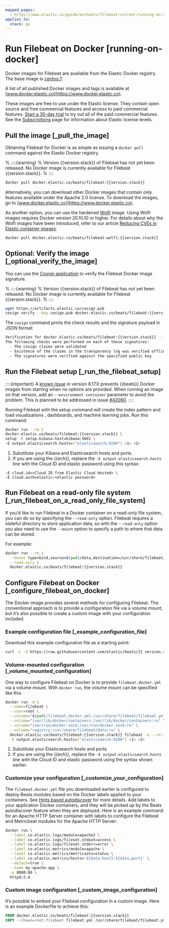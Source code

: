 ```yaml
---
mapped_pages:
  - https://www.elastic.co/guide/en/beats/filebeat/current/running-on-docker.html
applies_to:
  stack: ga
---
```


# Run Filebeat on Docker [running-on-docker]

Docker images for Filebeat are available from the Elastic Docker registry. The base image is [centos:7](https://hub.docker.com/_/centos/).

A list of all published Docker images and tags is available at [www.docker.elastic.co](https://www.docker.elastic.co).

These images are free to use under the Elastic license. They contain open source and free commercial features and access to paid commercial features. [Start a 30-day trial](docs-content://deploy-manage/license/manage-your-license-in-self-managed-cluster.md) to try out all of the paid commercial features. See the [Subscriptions](https://www.elastic.co/subscriptions) page for information about Elastic license levels.

## Pull the image [_pull_the_image]

Obtaining Filebeat for Docker is as simple as issuing a `docker pull` command against the Elastic Docker registry.

% ::::{warning}
% Version {{version.stack}} of Filebeat has not yet been released. No Docker image is currently available for Filebeat {{version.stack}}.
% ::::


```sh subs=true
docker pull docker.elastic.co/beats/filebeat:{{version.stack}}
```

Alternatively, you can download other Docker images that contain only features available under the Apache 2.0 license. To download the images, go to [www.docker.elastic.co](https://www.docker.elastic.co).

As another option, you can use the hardened [Wolfi](https://wolfi.dev/) image. Using Wolfi images requires Docker version 20.10.10 or higher. For details about why the Wolfi images have been introduced, refer to our article [Reducing CVEs in Elastic container images](https://www.elastic.co/blog/reducing-cves-in-elastic-container-images).

```bash subs=true
docker pull docker.elastic.co/beats/filebeat-wolfi:{{version.stack}}
```


## Optional: Verify the image [_optional_verify_the_image]

You can use the [Cosign application](https://docs.sigstore.dev/cosign/installation/) to verify the Filebeat Docker image signature.

% ::::{warning}
% Version {{version.stack}} of Filebeat has not yet been released. No Docker image is currently available for Filebeat {{version.stack}}.
% ::::


```sh subs=true
wget https://artifacts.elastic.co/cosign.pub
cosign verify --key cosign.pub docker.elastic.co/beats/filebeat:{{version.stack}}
```

The `cosign` command prints the check results and the signature payload in JSON format:

```sh subs=true
Verification for docker.elastic.co/beats/filebeat:{{version.stack}} --
The following checks were performed on each of these signatures:
  - The cosign claims were validated
  - Existence of the claims in the transparency log was verified offline
  - The signatures were verified against the specified public key
```


## Run the Filebeat setup [_run_the_filebeat_setup]

::::{important}
A [known issue](https://github.com/elastic/beats/issues/42038) in version 8.17.0 prevents {{beats}} Docker images from starting when no options are provided. When running an image on that version, add an `--environment container` parameter to avoid the problem. This is planned to be addressed in issue [#42060](https://github.com/elastic/beats/pull/42060).
::::


Running Filebeat with the setup command will create the index pattern and load visualizations , dashboards, and machine learning jobs.  Run this command:

```sh subs=true
docker run --rm \
docker.elastic.co/beats/filebeat:{{version.stack}} \
setup -E setup.kibana.host=kibana:5601 \
-E output.elasticsearch.hosts=["elasticsearch:9200"] <1> <2>
```

1. Substitute your Kibana and Elasticsearch hosts and ports.
2. If you are using the {{ech}}, replace the `-E output.elasticsearch.hosts` line with the Cloud ID and elastic password using this syntax:


```shell
-E cloud.id=<Cloud ID from Elastic Cloud Hosted> \
-E cloud.auth=elastic:<elastic password>
```


## Run Filebeat on a read-only file system [_run_filebeat_on_a_read_only_file_system]

If you’d like to run Filebeat in a Docker container on a read-only file system, you can do so by specifying the `--read-only` option. Filebeat requires a stateful directory to store application data, so with the `--read-only` option you also need to use the `--mount` option to specify a path to where that data can be stored.

For example:

```sh subs=true
docker run --rm \
  --mount type=bind,source=$(pwd)/data,destination=/usr/share/filebeat/data \
  --read-only \
  docker.elastic.co/beats/filebeat:{{version.stack}}
```


## Configure Filebeat on Docker [_configure_filebeat_on_docker]

The Docker image provides several methods for configuring Filebeat. The conventional approach is to provide a configuration file via a volume mount, but it’s also possible to create a custom image with your configuration included.

### Example configuration file [_example_configuration_file]

Download this example configuration file as a starting point:

```sh subs=true
curl -L -O https://raw.githubusercontent.com/elastic/beats/{{ version.stack | M.M }}/deploy/docker/filebeat.docker.yml
```


### Volume-mounted configuration [_volume_mounted_configuration]

One way to configure Filebeat on Docker is to provide `filebeat.docker.yml` via a volume mount. With `docker run`, the volume mount can be specified like this.

```sh subs=true
docker run -d \
  --name=filebeat \
  --user=root \
  --volume="$(pwd)/filebeat.docker.yml:/usr/share/filebeat/filebeat.yml:ro" \
  --volume="/var/lib/docker/containers:/var/lib/docker/containers:ro" \
  --volume="/var/run/docker.sock:/var/run/docker.sock:ro" \
  --volume="registry:/usr/share/filebeat/data:rw" \
  docker.elastic.co/beats/filebeat:{{version.stack}} filebeat -e --strict.perms=false \
  -E output.elasticsearch.hosts=["elasticsearch:9200"] <1> <2>
```

1. Substitute your Elasticsearch hosts and ports.
2. If you are using the {{ech}}, replace the `-E output.elasticsearch.hosts` line with the Cloud ID and elastic password using the syntax shown earlier.



### Customize your configuration [_customize_your_configuration]

The `filebeat.docker.yml` file you downloaded earlier is configured to deploy Beats modules based on the Docker labels applied to your containers.  See [Hints based autodiscover](/reference/filebeat/configuration-autodiscover-hints.md) for more details. Add labels to your application Docker containers, and they will be picked up by the Beats autodiscover feature when they are deployed.  Here is an example command for an Apache HTTP Server container with labels to configure the Filebeat and Metricbeat modules for the Apache HTTP Server:

```sh
docker run \
  --label co.elastic.logs/module=apache2 \
  --label co.elastic.logs/fileset.stdout=access \
  --label co.elastic.logs/fileset.stderr=error \
  --label co.elastic.metrics/module=apache \
  --label co.elastic.metrics/metricsets=status \
  --label co.elastic.metrics/hosts='${data.host}:${data.port}' \
  --detach=true \
  --name my-apache-app \
  -p 8080:80 \
  httpd:2.4
```


### Custom image configuration [_custom_image_configuration]

It’s possible to embed your Filebeat configuration in a custom image. Here is an example Dockerfile to achieve this:

```dockerfile subs=true
FROM docker.elastic.co/beats/filebeat:{{version.stack}}
COPY --chown=root:filebeat filebeat.yml /usr/share/filebeat/filebeat.yml
```



